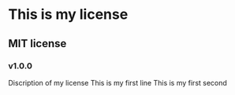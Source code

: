 # This is my license
## MIT license
### v1.0.0
Discription of my license
This is my first line
This is my first second
